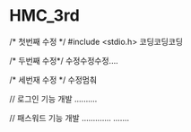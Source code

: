 # HMC_3rd

/* 첫번째 수정 */
#include <stdio.h>
코딩코딩코딩

/* 두번째 수정*/
수정수정수정....

/* 세번재 수정 */
수정멈춰

// 로그인 기능 개발
..........

// 패스워드 기능 개발
.............
.......